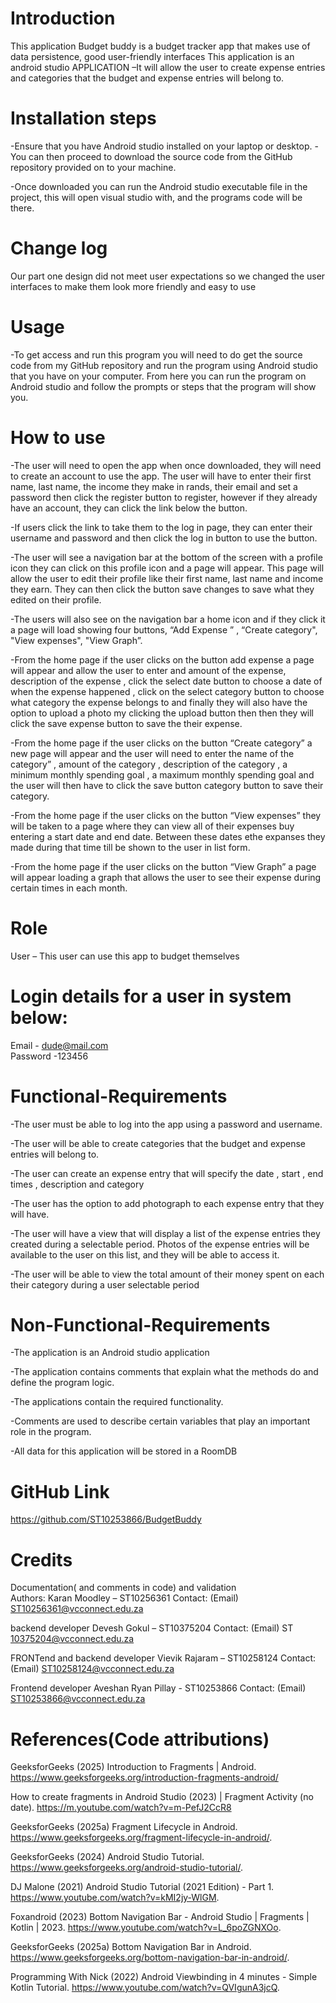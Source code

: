 Introduction 
===============
This application Budget buddy is a budget tracker app that makes use of data persistence, good user-friendly interfaces 
This application is an android studio APPLICATION –It will allow the user to create expense entries and categories that the budget and expense entries will belong to. 

 

Installation steps 
===============
-Ensure that you have Android studio installed on your laptop or desktop. -You can then proceed to download the source code from the GitHub repository provided on to your machine.  

-Once downloaded you can run the Android studio executable file in the project, this will open visual studio with, and the programs code will be there. 

 

Change log  
===============
Our part one design did not meet user expectations so we changed the user interfaces to make them look more friendly and easy to use 

  

Usage 
===============
-To get access and run this program you will need to do get the source code from my GitHub repository and run the program using Android studio that you have on your computer.
From here you can run the program on Android studio and follow the prompts or steps that the program will show you. 

 

 

How to use  
===============
-The user will need to open the app when once downloaded, they will need to create an account to use the app. 
The user will have to enter their first name, last name, the income they make in rands, their email and set a password then click the register button to register, however if they already have an account, they can click the link below the button. 

-If users click the link to take them to the log in page, they can enter their username and password and then click the log in button to use the button. 

-The user will see a navigation bar at the bottom of the screen with a profile icon they can click on this profile icon and a page will appear. 
This page will allow the user to edit their profile like their first name, last name and income they earn. They can then click the button save changes to save what they edited on their profile.  	    	 

-The users will also see on the navigation bar a home icon and if they click it a page will load showing four buttons, “Add Expense ” , “Create category", "View expenses", "View Graph”. 

-From the home page if the user clicks on the button add expense a page will appear and allow the user to enter and amount of the expense, description of the expense 
, click the select date button to choose a date of when the expense happened 
, click on the select category button to choose what category the expense belongs to and finally they will also have the option to upload a photo my clicking the upload button then then they will click the save expense button to save the their expense. 

-From the home page if the user clicks on the button “Create category” a new page will appear and the user will need to enter the name of the category” , amount of the category , description of the category
, a minimum monthly spending goal , a maximum monthly spending goal and the user will then have to click the save button category button to save their category. 

 
-From the home page if the user clicks on the button “View expenses” they will be taken to a page where they  can view all of their expenses buy entering a start date and end date. 
Between these dates ethe expanses they made during that time till be shown to the user in list form. 

 
-From the home page if the user clicks on the button “View Graph” a page will appear loading a graph that allows the user to see their expense during certain times in each month.  

 

Role  
===============
User – This user can use this app to budget themselves 

 

Login details for a user in system below: 
===============
Email - dude@mail.com  
Password -123456 

 

Functional-Requirements 
===============
-The user must be able to log into the app using a password and username. 

-The user will be able to create categories that the budget and expense entries will belong to. 

-The user can create an expense entry that will specify the date , start , end times , description and category  

-The user has the option to add photograph to each expense entry that they will have. 

-The user will have a view that will display a list of the expense entries they created during a selectable period. Photos of the expense entries will be available to the user on this list, and they will be able to access it. 

-The user will be able to view the total amount of their money spent on each their category during a user selectable period  

 

 

Non-Functional-Requirements 
===============
-The application is an Android studio application 

-The application contains comments that explain what the methods do and define the program logic. 

-The applications contain the required functionality. 

-Comments are used to describe certain variables that play an important role in the program. 

-All data for this application will be stored in a RoomDB 

 

GitHub Link 
===============
https://github.com/ST10253866/BudgetBuddy 

 

Credits
===============
Documentation( and comments in code) and validation  
Authors: Karan Moodley – ST10256361 
Contact: (Email) ST10256361@vcconnect.edu.za 

backend developer
Devesh Gokul – ST10375204 
Contact: (Email) ST	10375204@vcconnect.edu.za 

FRONTend and backend developer
Vievik Rajaram – ST10258124 
Contact: (Email) ST10258124@vcconnect.edu.za 

Frontend developer
Aveshan Ryan Pillay - ST10253866 
Contact: (Email) ST10253866@vcconnect.edu.za 

 

References(Code attributions) 
===============
GeeksforGeeks (2025) Introduction to Fragments | Android. https://www.geeksforgeeks.org/introduction-fragments-android/ 

How to create fragments in Android Studio (2023) | Fragment Activity (no date). https://m.youtube.com/watch?v=m-PefJ2CcR8  

GeeksforGeeks (2025a) Fragment Lifecycle in Android. https://www.geeksforgeeks.org/fragment-lifecycle-in-android/. 

GeeksforGeeks (2024) Android Studio Tutorial. https://www.geeksforgeeks.org/android-studio-tutorial/. 

DJ Malone (2021) Android Studio Tutorial (2021 Edition) - Part 1. https://www.youtube.com/watch?v=kMI2jy-WlGM. 

Foxandroid (2023) Bottom Navigation Bar - Android Studio | Fragments | Kotlin | 2023. https://www.youtube.com/watch?v=L_6poZGNXOo. 

GeeksforGeeks (2025a) Bottom Navigation Bar in Android. https://www.geeksforgeeks.org/bottom-navigation-bar-in-android/. 

Programming With Nick (2022) Android Viewbinding in 4 minutes - Simple Kotlin Tutorial. https://www.youtube.com/watch?v=QVIgunA3jcQ. 

 

 
